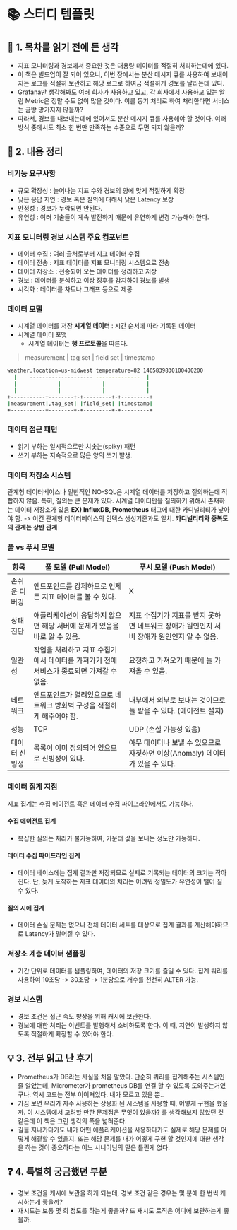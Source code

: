 # 📚 스터디 템플릿

## 📖 1. 목차를 읽기 전에 든 생각
- 지표 모니터링과 경보에서 중요한 것은 대용량 데이터를 적절히 처리하는데에 있다.
- 이 책은 빌드업이 잘 되어 있으니, 이번 장에서는 분산 메시지 큐를 사용하여 보내어지는 로그를 적절히 보관하고 해당 로그로 하여금 적절하게 경보를 날리는데 있다.
- Grafana만 생각해봐도 여러 회사가 사용하고 있고, 각 회사에서 사용하고 있는 알림 Metric은 정말 수도 없이 많을 것이다. 이를 동기 처리로 하여 처리한다면 서비스는 금방 망가지지 않을까?
- 따라서, 경보를 내보내는데에 있어서도 분산 메시지 큐를 사용해야 할 것이다. 여러 방식 중에서도 최소 한 번만 만족하는 수준으로 두면 되지 않을까?

## 📝 2. 내용 정리
### 비기능 요구사항
- 규모 확장성 : 늘어나는 지표 수와 경보의 양에 맞게 적절하게 확장
- 낮은 응답 지연 : 경보 혹은 질의에 대해서 낮은 Latency 보장
- 안정성 : 경보가 누락되면 안된다.
- 유연성 : 여러 기술들이 계속 발전하기 때문에 유연하게 변경 가능해야 한다.

### 지표 모니터링 경보 시스템 주요 컴포넌트
- 데이터 수집 : 여러 출처로부터 지표 데이터 수집
- 데이터 전송 : 지표 데이터를 지표 모니터링 시스템으로 전송
- 데이터 저장소 : 전송되어 오는 데이터를 정리하고 저장
- 경보 : 데이터를 분석하고 이상 징후를 감지하여 경보를 발생
- 시각화 : 데이터를 차트나 그래프 등으로 제공

### 데이터 모델
- 시계열 데이터를 저장
**시계열 데이터** : 시간 순서에 따라 기록된 데이터
- 시계열 데이터 포맷
  - 시계열 데이터는 **행 프로토콜**을 따른다.
> measurement | tag set | field set | timestamp
```bash
weather,location=us-midwest temperature=82 1465839830100400200
  |    -------------------- --------------  |
  |             |             |             |
  |             |             |             |
+-----------+--------+-+---------+-+---------+
|measurement|,tag_set| |field_set| |timestamp|
+-----------+--------+-+---------+-+---------+
```
### 데이터 접근 패턴
- 읽기 부하는 일시적으로만 치솟는(spiky) 패턴
- 쓰기 부하는 지속적으로 많은 양의 쓰기 발생.

### 데이터 저장소 시스템
관계형 데이터베이스나 일반적인 NO-SQL은 시계열 데이터를 저장하고 질의하는데 적합하지 않음. 특히, 질의는 큰 문제가 있다.
시계열 데이터만을 질의하기 위해서 존재하는 데이터 저장소가 있음 **EX) InfluxDB, Prometheus**
태그에 대한 카디널리티가 낮아야 함. -> 이건 관계형 데이터베이스의 인덱스 생성기준과도 일치. **카디널리티와 중복도의 관계는 상반 관계**

### 풀 vs 푸시 모델

| 항목        | 풀 모델 (Pull Model) | 푸시 모델 (Push Model) |
|------------|---------------------|---------------------|
| 손쉬운 디버깅 | 엔드포인트를 강제하므로 언제든 지표 데이터를 볼 수 있다. | X |
| 상태 진단 | 애플리케이션이 응답하지 않으면 해당 서버에 문제가 있음을 바로 알 수 있음. | 지표 수집기가 지표를 받지 못하면 네트워크 장애가 원인인지 서버 장애가 원인인지 알 수 없음. |
| 일관성 | 작업을 처리하고 지표 수집기에서 데이터를 가져가기 전에 서비스가 종료되면 가져갈 수 없음. | 요청하고 가져오기 때문에 늘 가져올 수 있음. |
| 네트워크 | 엔드포인트가 열려있으므로 네트워크 방화벽 구성을 적절하게 해주어야 함. | 내부에서 외부로 보내는 것이므로 늘 받을 수 있다. (에이전트 설치) |
| 성능 | TCP | UDP (손실 가능성 있음) |
| 데이터 신빙성 | 목록이 이미 정의되어 있으므로 신빙성이 있다. | 아무 데이터나 보낼 수 있으므로 자칫하면 이상(Anomaly) 데이터가 있을 수 있다. |

### 데이터 집계 지점
지표 집계는 수집 에이전트 혹은 데이터 수집 파이프라인에서도 가능하다.

#### 수집 에이전트 집계
- 복잡한 질의는 처리가 불가능하여, 카운터 값을 보내는 정도만 가능하다.
#### 데이터 수집 파이프라인 집계
- 데이터 베이스에는 집계 결과만 저장되므로 실제로 기록되는 데이터의 크기는 작아진다. 단, 늦게 도착하는 지표 데이터의 처리는 어려워 정밀도가 유연성이 떨어 질 수 있다.
#### 질의 시에 집계
- 데이터 손실 문제는 없으나 전체 데이터 세트를 대상으로 집계 결과를 계산해야하므로 Latency가 떨어질 수 있다. 

### 저장소 계층 데이터 샘플링
- 기간 단위로 데이터를 샘플링하여, 데이터의 저장 크기를 줄일 수 있다. 집계 쿼리를 사용하여 10초당 -> 30초당 -> 1분당으로 개수를 천천히 ALTER 가능.

### 경보 시스템
- 경보 조건은 접근 속도 향상을 위해 캐시에 보관한다.
- 경보에 대한 처리는 이벤트를 발행해서 소비하도록 한다. 이 때, 지연이 발생하지 않도록 적절하게 확장할 수 있어야 한다.

## 💡 3. 전부 읽고 난 후기
- Prometheus가 DB라는 사실을 처음 알았다. 단순히 쿼리를 집계해주는 시스템인줄 알았는데, Micrometer가 prometheus DB를 연결 할 수 있도록 도와주는거였구나. 역시 코드는 전부 이어져있다. 내가 모르고 있을 뿐..
- 가끔 보면 우리가 자주 사용하는 상용화 된 시스템을 사용할 때, 어떻게 구현을 했을까. 이 시스템에서 고려할 만한 문제점은 무엇이 있을까? 를 생각해보지 않았던 것 같은데 이 책은 그런 생각의 폭을 넓혀준다.
- 길을 지나가다가도 내가 어떤 애플리케이션을 사용하다가도 실제로 해당 문제를 어떻게 해결할 수 있을지. 또는 해당 문제를 내가 어떻게 구현 할 것인지에 대한 생각을 하는 것이 중요하다는 어느 시니어님의 말은 틀린게 없다.

## ❓ 4. 특별히 궁금했던 부분
- 경보 조건을 캐시에 보관을 하게 되는데, 경보 조건 같은 경우는 몇 분에 한 번씩 캐시하는게 좋을까?
- 재시도는 보통 몇 회 정도를 하는게 좋을까? 또 재시도 로직은 어디에 보관하는게 좋을까. 
